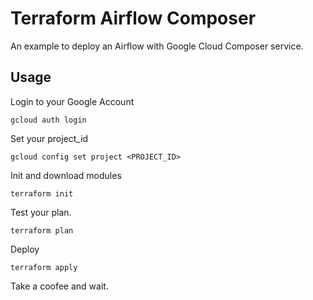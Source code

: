 # Terraform Airflow Composer

An example to deploy an Airflow with Google Cloud Composer service.

## Usage

Login to your Google Account

```shell
gcloud auth login
```

Set your project_id

```shell
gcloud config set project <PROJECT_ID>
```

Init and download modules

```
terraform init
```

Test your plan.

```
terraform plan
```

Deploy

```
terraform apply
```

Take a coofee and wait.